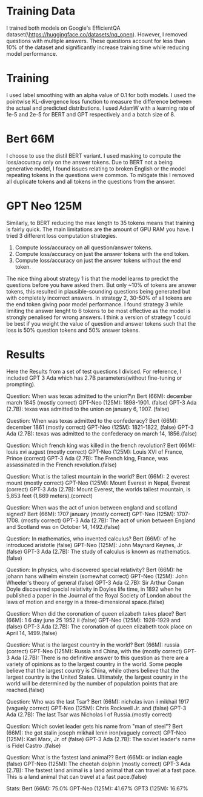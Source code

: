 # Training Data
I trained both models on Google's EfficientQA dataset(\https://huggingface.co/datasets/nq_open). However, I removed questions with multiple answers. These questions account for less than 10% of the dataset and significantly increase training time while reducing model performance.

# Training 
I used label smoothing with an alpha value of 0.1 for both models. I used the pointwise KL-divergence loss function to measure the difference between the actual and predicted distributions. I used AdamW with a learning rate of 1e-5 and 2e-5 for BERT and GPT respectively and a batch size of 8. 

# Bert 66M
I choose to use the distil BERT variant. I used masking to compute the loss/accuracy only on the answer tokens. Due to BERT not a being generative model, I found issues relating to broken English or the model repeating tokens in the questions were common. To mitigate this I removed all duplicate tokens and all tokens in the questions from the answer.

# GPT Neo 125M
Similarly, to BERT reducing the max length to 35 tokens means that training is fairly quick. The main limitations are the amount of GPU RAM you have. I tried 3 different loss computation strategies. 
1. Compute loss/accuracy on all question/answer tokens.
2. Compute loss/accuracy on just the answer tokens with the end token.
3. Compute loss/accuracy on just the answer tokens without the end token.

The nice thing about strategy 1 is that the model learns to predict the questions before you have asked them. But only ~10% of tokens are answer tokens, this resulted in plausible-sounding questions being generated but with completely incorrect answers. In strategy 2, 30-50% of all tokens are the end token giving poor model performance. I found strategy 3 while limiting the answer lenght to 6 tokens to be most effective as the model is strongly penalised for wrong answers. I think a version of strategy 1 could be best if you weight the value of question and answer tokens such that the loss is 50% question tokens and 50% answer tokens.

# Results
Here the Results from a set of test questions I divised. For reference, I included GPT 3 Ada which has 2.7B parameters(without fine-tuning or prompting).

Question: When was texas admitted to the union?\n
Bert (66M): december march 1845 (mostly correct)
GPT-Neo (125M): 1898-1901. (false)
GPT-3 Ada (2.7B): texas was admitted to the union on january 6, 1907. (false)

Question: When was texas admitted to the confederacy?
Bert (66M): december 1861 (mostly correct)
GPT-Neo (125M): 1821-1822, (false)
GPT-3 Ada (2.7B): texas was admitted to the confederacy on march 14, 1856.(false)

Question: Which french king was killed in the french revolution?
Bert (66M): louis xvi august (mostly correct)
GPT-Neo (125M): Louis XVI of France, Prince (correct)
GPT-3 Ada (2.7B): The French king, France, was assassinated in the French revolution.(false)

Question: What is the tallest mountain in the world?
Bert (66M): 2 everest mount (mostly correct)
GPT-Neo (125M): Mount Everest in Nepal, Everest (correct)
GPT-3 Ada (2.7B): Mount Everest, the worlds tallest mountain, is 5,853 feet (1,869 meters).(correct)

Question: When was the act of union between england and scotland signed?
Bert (66M): 1707 january (mostly correct)
GPT-Neo (125M): 1707-1708. (mostly correct)
GPT-3 Ada (2.7B): The act of union between England and Scotland was on October 14, 1492.(false)

Question: In mathematics, who invented calculus?
Bert (66M): of he introduced aristotle (false)
GPT-Neo (125M): John Maynard Keynes, Jr (false)
GPT-3 Ada (2.7B): The study of calculus is known as mathematics.(false)

Question: In physics, who discovered special relativity?
Bert (66M): he johann hans wilhelm einstein (somewhat correct)
GPT-Neo (125M): John Wheeler's theory of general (false)
GPT-3 Ada (2.7B): Sir Arthur Conan Doyle discovered special relativity in Doyles life time, in 1892 when he published a paper in the Journal of the Royal Society 
of London about the laws of motion and energy in a three-dimensional space.(false)

Question: When did the coronation of queen elizabeth takes place?
Bert (66M): 1 6 day june 25 1952 ii (false)
GPT-Neo (125M): 1928-1929 and (false)
GPT-3 Ada (2.7B): The coronation of queen elizabeth took place on April 14, 1499.(false)

Question: What is the largest country in the world?
Bert (66M): russia (correct)
GPT-Neo (125M): Russia and China, with the (mostly correct)
GPT-3 Ada (2.7B): There is no definitive answer to this question as there are a variety of opinions as to the largest country in the world. Some people believe that the largest country is China, while others believe that the largest country is the United States. Ultimately, the largest country in the world will be determined by the number of population points that are reached.(false)

Question: Who was the last Tsar?
Bert (66M): nicholas ivan ii mikhail 1917 (vaguely correct)
GPT-Neo (125M): Chris Rockwell Jr. and (false)
GPT-3 Ada (2.7B): The last Tsar was Nicholas I of Russia.(mostly correct)

Question: Which soviet leader gets his name from "man of steel"?
Bert (66M): the got stalin joseph mikhail lenin iron(vaguely correct)
GPT-Neo (125M): Karl Marx, Jr. of (false)
GPT-3 Ada (2.7B): The soviet leader's name is  Fidel Castro .(false)

Question: What is the fastest land animal??
Bert (66M): or indian eagle (false)
GPT-Neo (125M): The cheetah dolphin (mostly correct)
GPT-3 Ada (2.7B): The fastest land animal is a land animal that can travel at a fast pace. This is a land animal that can travel at a fast pace.(false)

Stats:
Bert (66M): 75.0%
GPT-Neo (125M): 41.67%
GPT3 (125M): 16.67%
